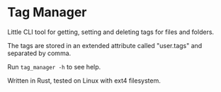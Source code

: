 # Tag Manager

Little CLI tool for getting, setting and deleting tags for files and folders.

The tags are stored in an extended attribute called "user.tags" and separated by comma.

Run `tag_manager -h` to see help.

Written in Rust, tested on Linux with ext4 filesystem.
